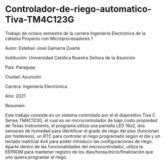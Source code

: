 # Controlador-de-riego-automatico-Tiva-TM4C123G
Trabajo de octavo semestre de la carrera Ingeniería Electrónica de la cátedra Proyecto con Microprocesadores 1

Autor: Esteban José Gamarra Duarte

Institución: Universidad Católica Nuestra Señora de la Asunción

País: Paraguay

Ciudad: Asunción

Carrera: Ingeniería Electrónica

Año: 2021

Resumen:

Este trabajo consiste en un sistema controlado por el el dispositivo Tiva C Series TM4C123G, el cual es un microcontrolador de bajo costo propiedad de Texas Instruments, el programa utiliza una pantalla LED 16x2, dos sensores de humedad para identificar el grado de riego del piso (funcionan por histéresis), un RTC para controlar el riego programado según el día y un teclado matricial 4x4 para poder introducir las configuraciones de riego. Aparte dentro de las funcionalidades del microcontrolador, utiliza la EEPROM para mantener registro de los días/horas/inicio/finalización que uno quiera programar el riego.
